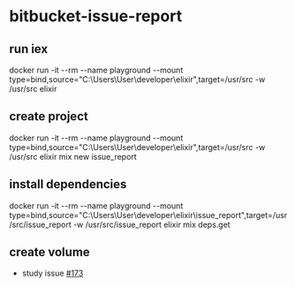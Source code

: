 # bitbucket-issue-report

## run iex
docker run -it --rm --name playground --mount type=bind,source="C:\Users\User\developer\elixir",target=/usr/src -w /usr/src elixir

## create project
docker run -it --rm --name playground --mount type=bind,source="C:\Users\User\developer\elixir",target=/usr/src -w /usr/src elixir mix new issue_report

## install dependencies
docker run -it --rm --name playground --mount type=bind,source="C:\Users\User\developer\elixir\issue_report",target=/usr/src/issue_report -w /usr/src/issue_report elixir mix deps.get

## create volume
- study issue [#173](https://github.com/vargasgabriel/study/issues/173)
